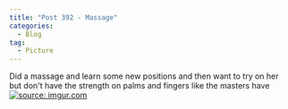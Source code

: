 ```yaml
---
title: "Post 392 - Massage"
categories:
  - Blog
tag:
  - Picture
---
```


Did a massage and learn some new positions and then want to try on her
<br/>
but don't have the strength on palms and fingers like the masters have
<a href="https://imgur.com/Lh7huMb"><img src="https://i.imgur.com/Lh7huMb.jpg" title="source: imgur.com" /></a>

<script src="https://utteranc.es/client.js"
        repo="serendipityinlife/serendipityinlife.github.io"
        issue-term="pathname"
        theme="github-light"
        crossorigin="anonymous"
        async>
</script>


